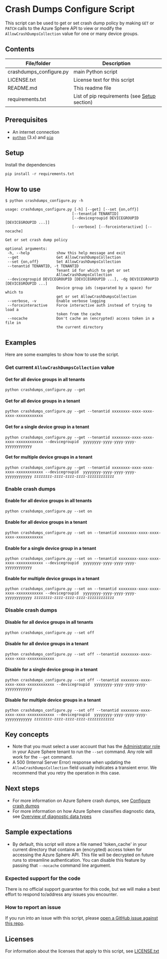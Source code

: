 # Crash Dumps Configure Script

This script can be used to get or set crash dump policy by making `GET` or `PATCH` calls to the Azure Sphere API to view or modify the `AllowCrashDumpsCollection` value for one or many device groups.

## Contents

| File/folder | Description |
|-------------|-------------|
| crashdumps_configure.py  | main Python script  |
| LICENSE.txt | License text for this script |
| README.md | This readme file |
| requirements.txt | List of pip requirements (see [Setup](#Setup) section) |


## Prerequisites

- An internet connection
- [`python`](https://www.python.org/downloads/) (3.x) and [`pip`](https://pip.pypa.io/en/stable/installing/)

## Setup

Install the dependencies

```
pip install -r requirements.txt
```

 ## How to use

 ```
 $ python crashdumps_configure.py -h

usage: crashdumps_configure.py [-h] [--get] [--set {on,off}]
                               [--tenantid TENANTID]
                               [--devicegroupid DEVICEGROUPID [DEVICEGROUPID ...]]
                               [--verbose] [--forceinteractive] [--nocache]

Get or set crash dump policy

optional arguments:
  -h, --help            show this help message and exit
  --get                 Get AllowCrashDumpsCollection
  --set {on,off}        Set AllowCrashDumpsCollection
  --tenantid TENANTID, -t TENANTID
                        Tenant id for which to get or set
                        AllowCrashDumpsCollection
  --devicegroupid DEVICEGROUPID [DEVICEGROUPID ...], -dg DEVICEGROUPID [DEVICEGROUPID ...]
                        Device group ids (separated by a space) for which to
                        get or set AllowCrashDumpsCollection
  --verbose, -v         Enable verbose logging
  --forceinteractive    Force interactive auth instead of trying to load a
                        token from the cache
  --nocache             Don't cache an (encrypted) access token in a file in
                        the current directory
```
## Examples

Here are some examples to show how to use the script.

### Get current `AllowCrashDumpsCollection` value

#### Get for all device groups in all tenants

```
python crashdumps_configure.py --get
```

#### Get for all device groups in a tenant

```
python crashdumps_configure.py --get --tenantid xxxxxxxx-xxxx-xxxx-xxxx-xxxxxxxxxxxx
```

#### Get for a single device group in a tenant

```
python crashdumps_configure.py --get --tenantid xxxxxxxx-xxxx-xxxx-xxxx-xxxxxxxxxxxx --devicegroupid  yyyyyyyy-yyyy-yyyy-yyyy-yyyyyyyyyyyy
```

#### Get for multiple device groups in a tenant

```
python crashdumps_configure.py --get --tenantid xxxxxxxx-xxxx-xxxx-xxxx-xxxxxxxxxxxx --devicegroupid  yyyyyyyy-yyyy-yyyy-yyyy-yyyyyyyyyyyy zzzzzzzz-zzzz-zzzz-zzzz-zzzzzzzzzzzz
```

### Enable crash dumps

#### Enable for all device groups in all tenants

```
python crashdumps_configure.py --set on
```

#### Enable for all device groups in a tenant

```
python crashdumps_configure.py --set on --tenantid xxxxxxxx-xxxx-xxxx-xxxx-xxxxxxxxxxxx
```

#### Enable for a single device group in a tenant

```
python crashdumps_configure.py --set on --tenantid xxxxxxxx-xxxx-xxxx-xxxx-xxxxxxxxxxxx --devicegroupid  yyyyyyyy-yyyy-yyyy-yyyy-yyyyyyyyyyyy
```

#### Enable for multiple device groups in a tenant

```
python crashdumps_configure.py --set on --tenantid xxxxxxxx-xxxx-xxxx-xxxx-xxxxxxxxxxxx --devicegroupid  yyyyyyyy-yyyy-yyyy-yyyy-yyyyyyyyyyyy zzzzzzzz-zzzz-zzzz-zzzz-zzzzzzzzzzzz
```

### Disable crash dumps

#### Disable for all device groups in all tenants

```
python crashdumps_configure.py --set off
```

#### Disable for all device groups in a tenant

```
python crashdumps_configure.py --set off --tenantid xxxxxxxx-xxxx-xxxx-xxxx-xxxxxxxxxxxx
```

#### Disable for a single device group in a tenant

```
python crashdumps_configure.py --set off --tenantid xxxxxxxx-xxxx-xxxx-xxxx-xxxxxxxxxxxx --devicegroupid  yyyyyyyy-yyyy-yyyy-yyyy-yyyyyyyyyyyy
```

#### Disable for multiple device groups in a tenant

```
python crashdumps_configure.py --set off --tenantid xxxxxxxx-xxxx-xxxx-xxxx-xxxxxxxxxxxx --devicegroupid  yyyyyyyy-yyyy-yyyy-yyyy-yyyyyyyyyyyy zzzzzzzz-zzzz-zzzz-zzzz-zzzzzzzzzzzz
```

## Key concepts

- Note that you must select a user account that has the [Administrator role](https://docs.microsoft.com/en-us/azure-sphere/deployment/add-tenant-users#user-management) in your Azure Sphere tenant to run the `--set` command. Any role will work for the `--get` command.
- A 500 (Internal Server Error) response when updating the `AllowCrashDumpsCollection` field usually indicates a transient error. We recommend that you retry the operation in this case.

## Next steps

- For more information on Azure Sphere crash dumps, see [Configure crash dumps](https://review.docs.microsoft.com/en-us/azure-sphere/deployment/configure-crash-dumps?branch=CEV)
- For more information on how Azure Sphere classifies diagnostic data, see [Overview of diagnostic data types](https://review.docs.microsoft.com/azure-sphere/deployment/diagnostic-data-types?branch=CEV)

## Sample expectations

- By default, this script will store a file named 'token_cache' in your current directory that contains an (encrypted) access token for accessing the Azure Sphere API. This file will be decrypted on future runs to streamline authentication. You can disable this feature by passing that `--nocache` command line argument.

### Expected support for the code

There is no official support guarantee for this code, but we will make a best effort to respond to/address any issues you encounter.

### How to report an issue

If you run into an issue with this script, please [open a GitHub issue against this repo](https://github.com/Azure/azure-sphere-gallery/issues).

## Licenses

For information about the licenses that apply to this script, see [LICENSE.txt](./LICENSE.txt)